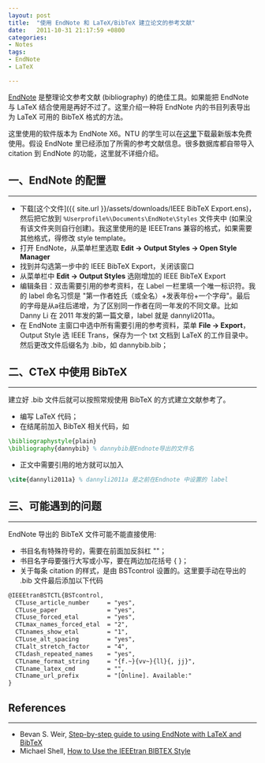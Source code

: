 ```yaml
---
layout: post
title:  "使用 EndNote 和 LaTeX/BibTeX 建立论文的参考文献"
date:   2011-10-31 21:17:59 +0800
categories: 
- Notes 
tags:
- EndNote
- LaTeX

---
```


[EndNote](http://www.endnote.com/) 是整理论文参考文献 (bibliography) 的绝佳工具。如果能把 EndNote 与 LaTeX 结合使用是再好不过了。这里介绍一种将 EndNote 内的书目列表导出为 LaTeX 可用的 BibTeX 格式的方法。 

这里使用的软件版本为 EndNote X6。NTU 的学生可以在[这里](http://www.ntu.edu.sg/Library/Lip/endnote/Pages/download.aspx)下载最新版本免费使用。假设 EndNote 里已经添加了所需的参考文献信息。很多数据库都自带导入 citation 到 EndNote 的功能，这里就不详细介绍。

## 一、EndNote 的配置
---

* 下载[这个文件]({{ site.url }}/assets/downloads/IEEE BibTeX Export.ens)，然后把它放到 `%Userprofile%\Documents\EndNote\Styles` 文件夹中 (如果没有该文件夹则自行创建)。我这里使用的是 IEEETrans 兼容的格式，如果需要其他格式，得修改 style template。
* 打开 EndNote，从菜单栏里选取 **Edit -> Output Styles -> Open Style Manager**
* 找到并勾选第一步中的 IEEE BibTeX Export，关闭该窗口
* 从菜单栏中 **Edit -> Output Styles** 选刚增加的 IEEE BibTeX Export
* 编辑条目：双击需要引用的参考资料，在 Label 一栏里填一个唯一标识符。我的 label 命名习惯是 "第一作者姓氏（或全名）+发表年份+一个字母"。最后的字母是从a往后递增，为了区别同一作者在同一年发的不同文章。比如 Danny Li 在 2011 年发的第一篇文章，label 就是 dannyli2011a。
* 在 EndNote 主窗口中选中所有需要引用的参考资料，菜单 **File -> Export**，Output Style 选 IEEE Trans，保存为一个 txt 文档到 LaTeX 的工作目录中。然后更改文件后缀名为 .bib，如 dannybib.bib；

## 二、CTeX 中使用 BibTeX
---

建立好 .bib 文件后就可以按照常规使用 BibTeX 的方式建立文献参考了。

*  编写 LaTeX 代码；
*  在结尾前加入 BibTeX 相关代码，如 

		
~~~ latex
\bibliographystyle{plain}
\bibliography{dannybib} % dannybib是Endnote导出的文件名
~~~

*  正文中需要引用的地方就可以加入

~~~ latex
\cite{dannyli2011a} % dannyli2011a 是之前在Endnote 中设置的 label
~~~

## 三、可能遇到的问题
---

EndNote 导出的 BibTeX 文件可能不能直接使用:

*  书目名有特殊符号的，需要在前面加反斜杠 "\"；
*  书目名字母要强行大写或小写，要在两边加花括号 { }；
*  关于每条 citation 的样式，是由 BSTcontrol 设置的。这里要手动在导出的 .bib 文件最后添加以下代码

~~~ latex
@IEEEtranBSTCTL{BSTcontrol,
  CTLuse_article_number     = "yes",
  CTLuse_paper              = "yes",
  CTLuse_forced_etal        = "yes",
  CTLmax_names_forced_etal  = "2",
  CTLnames_show_etal        = "1",
  CTLuse_alt_spacing        = "yes",
  CTLalt_stretch_factor     = "4",
  CTLdash_repeated_names    = "yes",
  CTLname_format_string     = "{f.~}{vv~}{ll}{, jj}",
  CTLname_latex_cmd         = "",
  CTLname_url_prefix        = "[Online]. Available:"
}
~~~

## References
---
*   Bevan S. Weir, [Step-by-step guide to using EndNote with LaTeX and BibTeX](http://www.rhizobia.co.nz/latex/convert.html)
*   Michael Shell, [How to Use the IEEEtran BIBTEX Style](http://ctan.unixbrain.com/macros/latex/contrib/IEEEtran/bibtex/IEEEtran_bst_HOWTO.pdf)